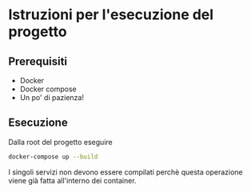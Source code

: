 # Istruzioni per l'esecuzione del progetto

## Prerequisiti

- Docker
- Docker compose
- Un po' di pazienza!

## Esecuzione

Dalla root del progetto eseguire
```sh
docker-compose up --build
```

I singoli servizi non devono essere compilati perchè questa operazione viene già fatta all'interno dei container.

&nbsp;
<div class="page-break"></div>
